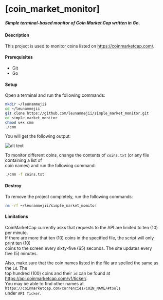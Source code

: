 # [coin_market_monitor]  
##### Simple terminal-based monitor of Coin Market Cap written in Go.  

#### Description  
This project is used to monitor coins listed on https://coinmarketcap.com/.  

#### Prerequisites  
- Git   
- Go  

#### Setup  
Open a terminal and run the following commands:  
```bash  
mkdir ~/leunammejii  
cd ~/leunammejii  
git clone https://github.com/leunammejii/simple_market_monitor.git  
cd simple_market_monitor  
chmod u+x cmm  
./cmm  
```  

You will get the following output:  

![alt text](https://github.com/leunammejii/coin_market_monitor/blob/master/monitor.png)  

To monitor different coins, change the contents of `coins.txt` (or any file containing a list of  
coin names) and run the following command:  
```bash  
./cmm -f coins.txt  
```

#### Destroy  
To remove the project completely,  run the following commands:  
```bash  
rm -rf ~/leunammejii/simple_market_monitor  
```  

#### Limitations  
CoinMarketCap currently asks that requests to the API are limited to ten (10) per minute.  
If there are more that ten (10) coins in the specified file, the script will only print ten (10)  
coins to the screen every sixty-five (65) seconds. The site updates every five (5) minutes.  

Also, make sure that the coin names listed in the file are spelled the same as the `id`.  The  
top hundred (100) coins and their `id` can be found at https://api.coinmarketcap.com/v1/ticker/.  
You may be able to find other names at `https://coinmarketcap.com/currencies/COIN_NAME/#tools`  
under `API Ticker`.  
